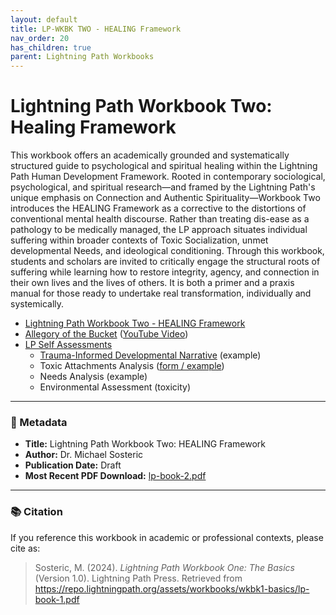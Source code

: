 ```yaml
---
layout: default
title: LP-WKBK TWO - HEALING Framework
nav_order: 20
has_children: true
parent: Lightning Path Workbooks
---
```


# Lightning Path Workbook Two: Healing Framework

This workbook offers an academically grounded and systematically structured guide to psychological and spiritual healing within the Lightning Path Human Development Framework. Rooted in contemporary sociological, psychological, and spiritual research—and framed by the Lightning Path's unique emphasis on Connection and Authentic Spirituality—Workbook Two introduces the HEALING Framework as a corrective to the distortions of conventional mental health discourse. Rather than treating dis-ease as a pathology to be medically managed, the LP approach situates individual suffering within broader contexts of Toxic Socialization, unmet developmental Needs, and ideological conditioning. Through this workbook, students and scholars are invited to critically engage the structural roots of suffering while learning how to restore integrity, agency, and connection in their own lives and the lives of others. It is both a primer and a praxis manual for those ready to undertake real transformation, individually and systemically.

- [Lightning Path Workbook Two - HEALING Framework](https://s1r0n.github.io/lightning-path/workbooks/wkbk2-healing/lp-book-2.pdf) 
- [Allegory of the Bucket](https://spiritwiki.lightningpath.org/index.php/Allegory_of_the_Bucket) ([YouTube Video](https://www.youtube.com/watch?v=y-bDJSR6Z_c))
- [LP Self Assessments](https://spiritwiki.lightningpath.org/index.php/Self_Assessment)
  - [Trauma-Informed Developmental Narrative](https://spiritwiki.lightningpath.org/index.php/Self_Assessment) (example)
  - Toxic Attachments Analysis ([form / example](https://s1r0n.github.io/lightning-path/workbooks/wkbk-2/attachments-analaysis-form.odt))
  - Needs Analysis (example)
  - Environmental Assessment  (toxicity)

---

### 📄 Metadata

- **Title:** Lightning Path Workbook Two: HEALING Framework  
- **Author:** Dr. Michael Sosteric  
- **Publication Date:** Draft  
- **Most Recent PDF Download:** [lp-book-2.pdf](https://repo.lightningpath.org/assets/workbooks/wkbk2-healing/lp-book-2.pdf)

---

### 📚 Citation

If you reference this workbook in academic or professional contexts, please cite as:

> Sosteric, M. (2024). *Lightning Path Workbook One: The Basics* (Version 1.0). Lightning Path Press. Retrieved from https://repo.lightningpath.org/assets/workbooks/wkbk1-basics/lp-book-1.pdf



